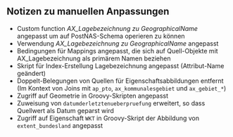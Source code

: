 Notizen zu manuellen Anpassungen
--------------------------------

- Custom function *AX_Lagebezeichnung zu GeographicalName* angepasst um auf PostNAS-Schema operieren zu können
- Verwendung *AX_Lagebezeichnung zu GeographicalName* angepasst
- Bedingungen für Mappings angepasst, die sich auf Quell-Objekte mit AX_Lagebezeichnung als primärem Namen beziehen
- Skript für Index-Erstellung Lagebezeichnung angepasst (Attribut-Name geändert)
- Doppelt-Belegungen von Quellen für Eigenschaftsabbildungen entfernt (Im Kontext von Joins mit `ap_pto`, `ax_kommunalesgebiet` und `ax_gebiet_*`)
- Zugriff auf Geometrie in Groovy-Skripten angepasst
- Zuweisung von `datumderletztenueberpruefung` erweitert, so dass Quellwert als Datum geparst wird
- Zugriff auf Eigenschaft `WKT` in Groovy-Skript der Abbildung von `extent_bundesland` angepasst